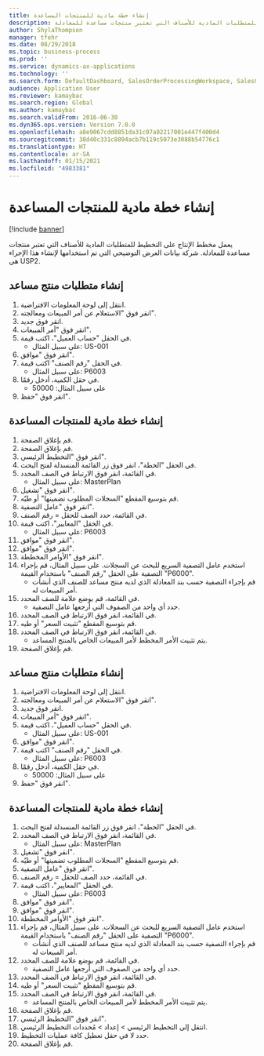 ```yaml
---
title: إنشاء خطة مادية للمنتجات المساعدة
description: يعمل مخطط الإنتاج على التخطيط للمتطلبات المادية للأصناف التي تعتبر منتجات مساعدة للمعادلة.
author: ShylaThompson
manager: tfehr
ms.date: 08/29/2018
ms.topic: business-process
ms.prod: ''
ms.service: dynamics-ax-applications
ms.technology: ''
ms.search.form: DefaultDashboard, SalesOrderProcessingWorkspace, SalesCreateOrder, SalesTable, ReqCreatePlanWorkspace, ReqTransPlanCard, SysQueryForm, ReqTransPo
audience: Application User
ms.reviewer: kamaybac
ms.search.region: Global
ms.author: kamaybac
ms.search.validFrom: 2016-06-30
ms.dyn365.ops.version: Version 7.0.0
ms.openlocfilehash: a8e9067cdd8851da31c07a92217001e447f400d4
ms.sourcegitcommit: 38d40c331c8894acb7b119c5073e3088b54776c1
ms.translationtype: HT
ms.contentlocale: ar-SA
ms.lasthandoff: 01/15/2021
ms.locfileid: "4983381"
---
```

# <a name="create-a-material-plan-for-co-products"></a>إنشاء خطة مادية للمنتجات المساعدة

[!include [banner](../../includes/banner.md)]

يعمل مخطط الإنتاج على التخطيط للمتطلبات المادية للأصناف التي تعتبر منتجات مساعدة للمعادلة. شركة بيانات العرض التوضيحي التي تم استخدامها لإنشاء هذا الإجراء هي USP2.


## <a name="create-requirement-for-a-co-product"></a>إنشاء متطلبات منتج مساعد
1. انتقل إلى لوحة المعلومات الافتراضية.
2. انقر فوق "الاستعلام عن أمر المبيعات ومعالجته‬".
3. انقر فوق جديد.
4. انقر فوق "أمر المبيعات".
5. في الحقل "حساب العميل"، اكتب قيمة.
    * على سبيل المثال: US-001  
6. انقر فوق "موافق".
7. في الحقل "رقم الصنف" اكتب قيمة.
    * على سبيل المثال: P6003  
8. في حقل الكمية، أدخل رقمًا.
    * على سبيل المثال: 50000  
9. انقر فوق "حفظ".

## <a name="create-a-material-plan-for-co-products"></a>إنشاء خطة مادية للمنتجات المساعدة
1. قم بإغلاق الصفحة.
2. قم بإغلاق الصفحة.
3. انقر فوق "التخطيط الرئيسي‬".
4. في الحقل "الخطة"، انقر فوق زر القائمة المنسدلة لفتح البحث.
5. في القائمة، انقر فوق الارتباط في الصف المحدد.
    * على سبيل المثال: MasterPlan  
6. انقر فوق "تشغيل".
7. قم بتوسيع المقطع "السجلات المطلوب تضمينها‬‬" أو طيّه.
8. انقر فوق "عامل التصفية".
9. في القائمة، حدد الصف للحقل = رقم الصنف.
10. في الحقل "المعايير"، اكتب قيمة.
    * على سبيل المثال: P6003  
11. انقر فوق "موافق".
12. انقر فوق "موافق".
13. انقر فوق "الأوامر المخططة".
14. استخدم عامل التصفية السريع للبحث عن السجلات. على سبيل المثال، قم بإجراء التصفية على الحقل "رقم الصنف" باستخدام القيمة "P6000".
    * قم بإجراء التصفية حسب بند المعادلة الذي لديه منتج مساعد للصنف الذي أنشأت أمر المبيعات له.  
15. في القائمة، قم بوضع علامة للصف المحدد.
    * حدد أي واحد من الصفوف التي أرجعها عامل التصفية.  
16. في القائمة، انقر فوق الارتباط في الصف المحدد.
17. قم بتوسيع المقطع "تثبيت السعر" أو طيه.
18. في القائمة، انقر فوق الارتباط في الصف المحدد.
    * يتم تثبيت الأمر المخطط لأمر المبيعات الخاص بالمنتج المساعد.  
19. قم بإغلاق الصفحة.

## <a name="create-requirement-for-a-co-product"></a>إنشاء متطلبات منتج مساعد
1. انتقل إلى لوحة المعلومات الافتراضية.
2. انقر فوق "الاستعلام عن أمر المبيعات ومعالجته‬".
3. انقر فوق جديد.
4. انقر فوق "أمر المبيعات".
5. في الحقل "حساب العميل"، اكتب قيمة.
    * على سبيل المثال: US-001  
6. انقر فوق "موافق".
7. في الحقل "رقم الصنف" اكتب قيمة.
    * على سبيل المثال: P6003  
8. في حقل الكمية، أدخل رقمًا.
    * على سبيل المثال: 50000  
9. انقر فوق "حفظ".

## <a name="create-a-material-plan-for-co-products"></a>إنشاء خطة مادية للمنتجات المساعدة
1. في الحقل "الخطة"، انقر فوق زر القائمة المنسدلة لفتح البحث.
2. في القائمة، انقر فوق الارتباط في الصف المحدد.
    * على سبيل المثال: MasterPlan  
3. انقر فوق "تشغيل".
4. قم بتوسيع المقطع "السجلات المطلوب تضمينها‬‬" أو طيّه.
5. انقر فوق "عامل التصفية".
6. في القائمة، حدد الصف للحقل = رقم الصنف.
7. في الحقل "المعايير"، اكتب قيمة.
    * على سبيل المثال: P6003  
8. انقر فوق "موافق".
9. انقر فوق "موافق".
10. انقر فوق "الأوامر المخططة".
11. استخدم عامل التصفية السريع للبحث عن السجلات. على سبيل المثال، قم بإجراء التصفية على الحقل "رقم الصنف" باستخدام القيمة "P6000".
    * قم بإجراء التصفية حسب بند المعادلة الذي لديه منتج مساعد للصنف الذي أنشأت أمر المبيعات له.  
12. في القائمة، قم بوضع علامة للصف المحدد.
    * حدد أي واحد من الصفوف التي أرجعها عامل التصفية.  
13. في القائمة، انقر فوق الارتباط في الصف المحدد.
14. قم بتوسيع المقطع "تثبيت السعر" أو طيه.
15. في القائمة، انقر فوق الارتباط في الصف المحدد.
    * يتم تثبيت الأمر المخطط لأمر المبيعات الخاص بالمنتج المساعد.  
16. قم بإغلاق الصفحة.
17. انقر فوق "التخطيط الرئيسي‬".
18. انتقل إلى التخطيط الرئيسي > إعداد > مُحددات التخطيط الرئيسي.
19. حدد لا في حقل تعطيل كافة عمليات التخطيط.
20. قم بإغلاق الصفحة.

